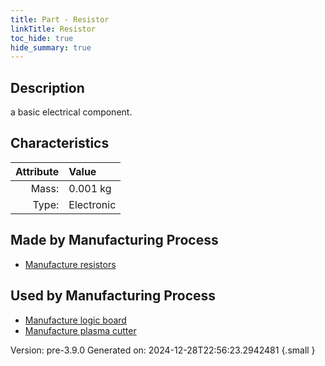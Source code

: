 ```yaml
---
title: Part - Resistor
linkTitle: Resistor
toc_hide: true
hide_summary: true
---
```


## Description
a basic electrical component.

## Characteristics

| Attribute      | Value |
|--------:|:------|
|Mass:|0.001 kg|
|Type:|Electronic|

## Made by Manufacturing Process

- [Manufacture resistors](/docs/definitions/process/manufacture-resistors)

## Used by Manufacturing Process

- [Manufacture logic board](/docs/definitions/process/manufacture-logic-board)
- [Manufacture plasma cutter](/docs/definitions/process/manufacture-plasma-cutter)


Version: pre-3.9.0 Generated on: 2024-12-28T22:56:23.2942481
{.small }

